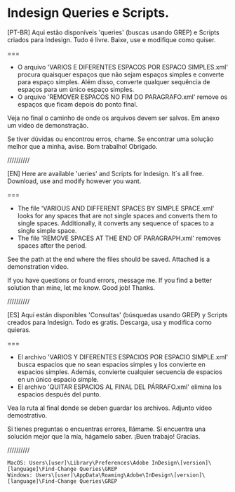 # Indesign Queries e Scripts.
[PT-BR]
Aqui estão disponíveis 'queries' (buscas usando GREP) e Scripts criados para Indesign. Tudo é livre. Baixe, use e modifique como quiser.

===
- O arquivo 'VARIOS E DIFERENTES ESPACOS POR ESPACO SIMPLES.xml' procura quaisquer espaços que não sejam espaços simples e converte para espaço simples. Além disso, converte qualquer sequência de espaços para um único espaço simples.
- O arquivo 'REMOVER ESPACOS NO FIM DO PARAGRAFO.xml' remove os espaços que ficam depois do ponto final.

Veja no final o caminho de onde os arquivos devem ser salvos. Em anexo um vídeo de demonstração.

Se tiver dúvidas ou encontrou erros, chame.
Se encontrar uma solução melhor que a minha, avise.
Bom trabalho! Obrigado.

//////////

[EN]
Here are available 'ueries' and Scripts for Indesign. It´s all free. Download, use and modify however you want.

===
- The file 'VARIOUS AND DIFFERENT SPACES BY SIMPLE SPACE.xml' looks for any spaces that are not single spaces and converts them to single spaces. Additionally, it converts any sequence of spaces to a single simple space.
- The file 'REMOVE SPACES AT THE END OF PARAGRAPH.xml' removes spaces after the period.

See the path at the end where the files should be saved. Attached is a demonstration video.

If you have questions or found errors, message me.
If you find a better solution than mine, let me know.
Good job! Thanks.

//////////

[ES]
Aquí están disponibles 'Consultas' (búsquedas usando GREP) y Scripts creados para Indesign. Todo es gratis. Descarga, usa y modifica como quieras.

===
- El archivo 'VARIOS Y DIFERENTES ESPACIOS POR ESPACIO SIMPLE.xml' busca espacios que no sean espacios simples y los convierte en espacios simples. Además, convierte cualquier secuencia de espacios en un único espacio simple.
- El archivo 'QUITAR ESPACIOS AL FINAL DEL PÁRRAFO.xml' elimina los espacios después del punto.

Vea la ruta al final donde se deben guardar los archivos. Adjunto vídeo demostrativo.

Si tienes preguntas o encuentras errores, llámame.
Si encuentra una solución mejor que la mía, hágamelo saber.
¡Buen trabajo! Gracias.

//////////

	MacOS: Users\[user]\Library\Preferences\Adobe InDesign\[version]\[language]\Find-Change Queries\GREP
	Windows: Users\[user]\AppData\Roaming\Adobe\InDesign\[version]\[language]\Find-Change Queries\GREP

